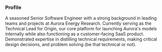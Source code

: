 ### Profile

A seasoned Senior Software Engineer with a strong background in leading teams and projects at Aurora Energy Research. Currently serving as the Technical Lead for Origin, our core platform for launching Aurora's models internally while also functioning as a customer-facing SaaS product. Demonstrated expertise in distilling technical requirements, making critical design decisions, and problem solving (be that technical or not).
